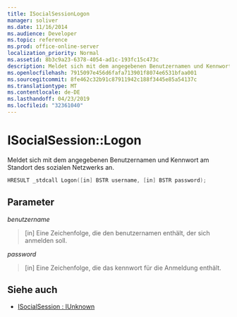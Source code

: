 ```yaml
---
title: ISocialSessionLogon
manager: soliver
ms.date: 11/16/2014
ms.audience: Developer
ms.topic: reference
ms.prod: office-online-server
localization_priority: Normal
ms.assetid: 8b3c9a23-6378-4054-ad1c-193fc15c473c
description: Meldet sich mit dem angegebenen Benutzernamen und Kennwort am Standort des sozialen Netzwerks an.
ms.openlocfilehash: 7915097e456d6fafa713901f8074e6531bfaa001
ms.sourcegitcommit: 8fe462c32b91c87911942c188f3445e85a54137c
ms.translationtype: MT
ms.contentlocale: de-DE
ms.lasthandoff: 04/23/2019
ms.locfileid: "32361040"
---
```

# <a name="isocialsessionlogon"></a>ISocialSession::Logon

Meldet sich mit dem angegebenen Benutzernamen und Kennwort am Standort des sozialen Netzwerks an.
  
```cpp
HRESULT _stdcall Logon([in] BSTR username, [in] BSTR password);
```

## <a name="parameters"></a>Parameter

_benutzername_
  
> [in] Eine Zeichenfolge, die den benutzernamen enthält, der sich anmelden soll.
    
_password_
  
> [in] Eine Zeichenfolge, die das kennwort für die Anmeldung enthält.
    
## <a name="see-also"></a>Siehe auch

- [ISocialSession : IUnknown](isocialsessioniunknown.md)

